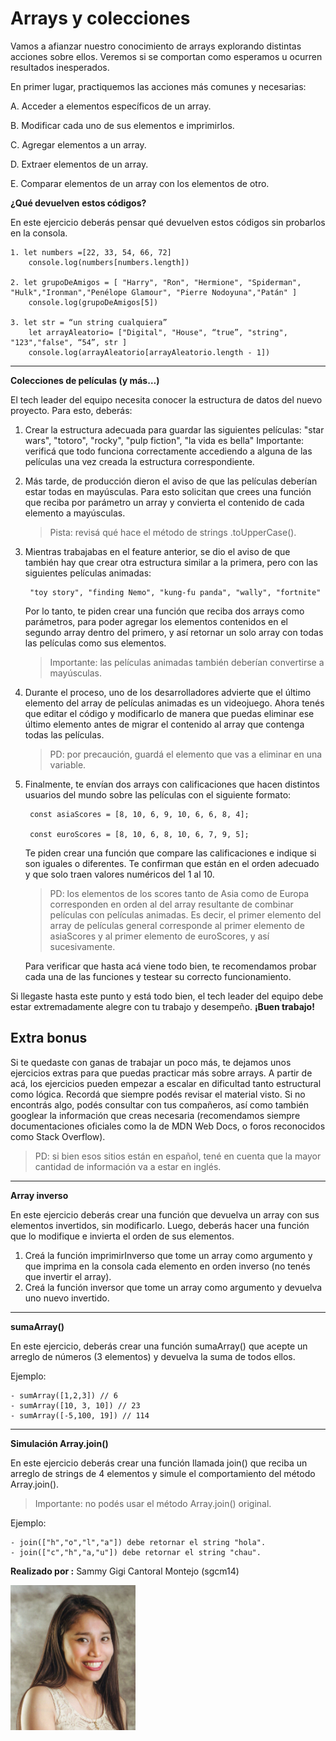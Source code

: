 # Arrays y colecciones
Vamos a afianzar nuestro conocimiento de arrays explorando distintas acciones sobre ellos. Veremos si se comportan como esperamos u ocurren resultados inesperados.

En primer lugar, practiquemos las acciones más comunes y necesarias:

A. Acceder a elementos específicos de un array.

B. Modificar cada uno de sus elementos e imprimirlos.

C. Agregar elementos a un array.

D. Extraer elementos de un array.

E. Comparar elementos de un array con los elementos de otro.

**¿Qué devuelven estos códigos?**

En este ejercicio deberás pensar qué devuelven estos códigos sin probarlos en la consola.

    1. let numbers =[22, 33, 54, 66, 72]
        console.log(numbers[numbers.length])

    2. let grupoDeAmigos = [ "Harry", "Ron", "Hermione", "Spiderman", "Hulk","Ironman","Penélope Glamour", "Pierre Nodoyuna","Patán" ]
        console.log(grupoDeAmigos[5])

    3. let str = “un string cualquiera”
        let arrayAleatorio= ["Digital", "House", “true”, "string", "123","false", “54”, str ]
        console.log(arrayAleatorio[arrayAleatorio.length - 1])

------

**Colecciones de películas (y más…)**

El tech leader del equipo necesita conocer la estructura de datos del nuevo proyecto.
Para esto, deberás:
1. Crear la estructura adecuada para guardar las siguientes películas:
"star wars", "totoro", "rocky", "pulp fiction", "la vida es bella"
Importante: verificá que todo funciona correctamente accediendo a alguna de las películas una vez creada la estructura correspondiente.
2. Más tarde, de producción dieron el aviso de que las películas deberían estar todas en mayúsculas. Para esto solicitan que crees una función que reciba por parámetro un array y convierta el contenido de cada elemento a mayúsculas.
    >  Pista: revisá qué hace el método de strings .toUpperCase().
3. Mientras trabajabas en el feature anterior, se dio el aviso de que también hay que crear otra estructura similar a la primera, pero con las siguientes películas animadas:

        "toy story", "finding Nemo", "kung-fu panda", "wally", "fortnite"
    
    Por lo tanto, te piden crear una función que reciba dos arrays como parámetros, para poder agregar los elementos contenidos en el segundo array dentro del primero, y así retornar un solo array con todas las películas como sus elementos.

    > Importante: las películas animadas también deberían convertirse a mayúsculas.
4. Durante el proceso, uno de los desarrolladores advierte que el último elemento del array de películas animadas es un videojuego. Ahora tenés que editar el código y modificarlo de manera que puedas eliminar ese último elemento antes de migrar el contenido al array que contenga todas las películas.

    > PD: por precaución, guardá el elemento que vas a eliminar en una variable.
5. Finalmente, te envían dos arrays con calificaciones que hacen distintos usuarios del mundo sobre las películas con el siguiente formato:

        const asiaScores = [8, 10, 6, 9, 10, 6, 6, 8, 4];

        const euroScores = [8, 10, 6, 8, 10, 6, 7, 9, 5];

    Te piden crear una función que compare las calificaciones e indique si son iguales o diferentes. Te confirman que están en el orden adecuado y que solo traen valores numéricos del 1 al 10.
    > PD: los elementos de los scores tanto de Asia como de Europa corresponden en orden al del array resultante de combinar películas con películas animadas. Es decir, el primer elemento del array de películas general corresponde al primer elemento de asiaScores y al primer elemento de euroScores, y así sucesivamente.

    Para verificar que hasta acá viene todo bien, te recomendamos probar cada una de las  funciones y testear su correcto funcionamiento.

Si llegaste hasta este punto y está todo bien, el tech leader del equipo debe estar extremadamente alegre con tu trabajo y desempeño. **¡Buen trabajo!**


## Extra bonus

Si te quedaste con ganas de trabajar un poco más, te dejamos unos ejercicios extras para que puedas practicar más sobre arrays. A partir de acá, los ejercicios pueden empezar a escalar en dificultad tanto estructural como lógica. Recordá que siempre podés revisar el material visto. Si no encontrás algo, podés consultar con tus compañeros, así como también googlear la información que creas necesaria (recomendamos siempre documentaciones oficiales como la de MDN Web Docs, o foros reconocidos como Stack Overflow).

> PD: si bien esos sitios están en español, tené en cuenta que la mayor cantidad de información va a estar en inglés.

----
**Array inverso**

En este ejercicio deberás crear una función que devuelva un array con sus elementos invertidos, sin modificarlo. Luego, deberás hacer una función que lo modifique e invierta el orden de sus elementos.
1. Creá la función imprimirInverso que tome un array como argumento y que
imprima en la consola cada elemento en orden inverso (no tenés que invertir el array).
2. Creá la función inversor que tome un array como argumento y devuelva uno nuevo invertido.

------

**sumaArray()**

En este ejercicio, deberás crear una función sumaArray() que acepte un arreglo de números (3 elementos) y devuelva la suma de todos ellos. 

Ejemplo:

    - sumArray([1,2,3]) // 6
    - sumArray([10, 3, 10]) // 23
    - sumArray([-5,100, 19]) // 114

------

**Simulación Array.join()**

En este ejercicio deberás crear una función llamada join() que reciba un arreglo de strings de 4 elementos y simule el comportamiento del método Array.join().

>  Importante: no podés usar el método Array.join() original.

Ejemplo:

    - join(["h","o","l","a"]) debe retornar el string "hola".
    - join(["c","h","a,"u"]) debe retornar el string "chau".


**Realizado por :** Sammy Gigi Cantoral Montejo (sgcm14)

<img src ="https://raw.githubusercontent.com/sgcm14/sgcm14/main/sammy.jpg" width="200">
